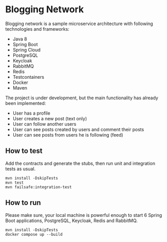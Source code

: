 # Blogging Network

Blogging network is a sample microservice architecture with 
following technologies and frameworks:

- Java 8
- Spring Boot
- Spring Cloud
- PostgreSQL
- Keycloak
- RabbitMQ
- Redis
- Testcontainers
- Docker
- Maven

The project is under development, but the main functionality has already been 
implemented:

- User has a profile
- User creates a new post (text only)
- User can follow another users
- User can see posts created by users and comment their posts
- User can see posts from users he is following (feed)

## How to test

Add the contracts and generate the stubs, then run unit and integration tests as usual.

```
mvn install -DskipTests
mvn test
mvn failsafe:integration-test
```

## How to run

Please make sure, your local machine is powerful enough to start 6 Spring Boot 
applications, PostgreSQL, Keycloak, Redis and RabbitMQ. 

```
mvn install -DskipTests
docker compose up --build
```
